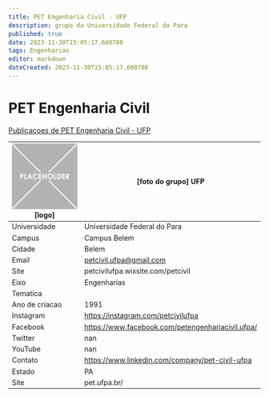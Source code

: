 ```yaml
---
title: PET Engenharia Civil - UFP
description: grupo da Universidade Federal do Para
published: true
date: 2023-11-30T15:05:17.600780
tags: Engenharias
editor: markdown
dateCreated: 2023-11-30T15:05:17.600780
---
```


# PET Engenharia Civil

[Publicacoes de PET Engenharia Civil - UFP](/atividade/162PETEngenhariaCivilUFP/feed)

| ![placeholder.png](/placeholder.png) [logo] | [foto do grupo] UFP         |
| ------------------------------------------- | ------------------------------------------------- |
| Universidade                                | Universidade Federal do Para      |
| Campus                                      | Campus Belem            |
| Cidade                                      | Belem             |
| Email                                       | petcivil.ufpa@gmail.com             |
| Site                                        | petcivilufpa.wixsite.com/petcivil              |
| Eixo                                        | Engenharias              |
| Tematica                                    |           |
| Ano de criacao                              | 1991        |
| Instagram                                   | https://instagram.com/petcivilufpa         |
| Facebook                                    | https://www.facebook.com/petengenhariacivil.ufpa/          |
| Twitter                                     | nan           |
| YouTube                                     | nan           |
| Contato                                     | https://www.linkedin.com/company/pet-civil-ufpa         |
| Estado                                      |  PA            |
| Site                                        | pet.ufpa.br/ |

